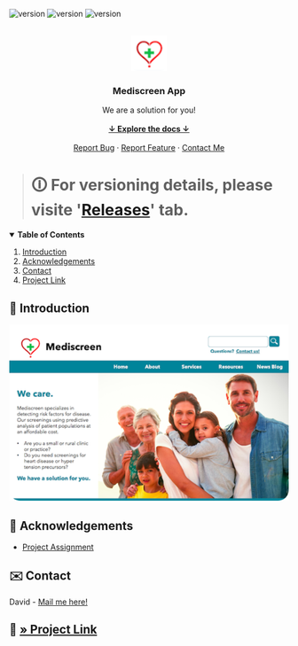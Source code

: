 ![version](https://img.shields.io/badge/Latest_Release-v1.0.0-purple) ![version](https://img.shields.io/badge/Java-1.8.0__312-red) ![version](https://img.shields.io/badge/Spring_Boot-2.6.2-green)

<!-- PROJECT LOGO -->
<br />
<div align="center">
    <img src="src/main/resources/static/logo.png" alt="logo" height="64" />
    <h3 align="center">Mediscreen App<i></i></h3>
    <p align="center">
        We are a solution for you!
        <br />
        <br />
        <a href="#summary"><strong>↓ Explore the docs ↓</strong></a>
        <br />
        <br />
        <a href="https://github.com/s2680854/openclassrooms_9th-project_patient-microservice/issues">Report Bug</a>
        ·
        <a href="https://github.com/s2680854/openclassrooms_9th-project_patient-microservice/issues">Report Feature</a>
        ·
        <a href="mailto:cordial.desk3307@fastmail.com">Contact Me</a>
    </p>
</div>

> # 🛈 For versioning details, please visite '[Releases](https://github.com/s2680854/openclassrooms_9th-project_patient-microservice/releases)' tab.
>

<!-- TABLE OF CONTENTS -->
<details open="open">
<summary id="summary"><b>Table of Contents</b></summary>
    <ol>
        <li><a href="#introduction">Introduction</a></li>
        <li><a href="#acknowledgements">Acknowledgements</a></li>
        <li><a href="#contact">Contact</a></li>
        <li><a href="#project">Project Link</a></li>
    </ol>
</details>

<!-- INTRODUCTION -->
## 📝 Introduction
<p id="introduction"></p>

<div align="center">
    <img src="src/main/resources/static/intro.PNG" alt="header" />
</div>

<!-- ACKNOWLEDGEMENTS -->
## 📝 Acknowledgements
<p id="acknowledgements"></p>

* [Project Assignment](https://openclassrooms.com/fr/paths/191/projects/743/assignment)

<!-- CONTACT -->
## ✉️ Contact
<p id="contact"></p>

David - [Mail me here!](mailto:cordial.desk3307@fastmail.com)

## 🔗 [» Project Link](https://github.com/s2680854/openclassrooms_9th-project_patient-microservice)
<p id="project"></p>
